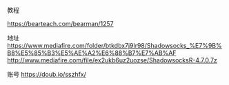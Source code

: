 教程

https://bearteach.com/bearman/1257

地址
https://www.mediafire.com/folder/btkdbx7j9lr98/Shadowsocks_%E7%9B%B8%E5%85%B3%E5%AE%A2%E6%88%B7%E7%AB%AF   
http://www.mediafire.com/file/ex2ukb6uz2uozse/ShadowsocksR-4.7.0.7z


账号
https://doub.io/sszhfx/


